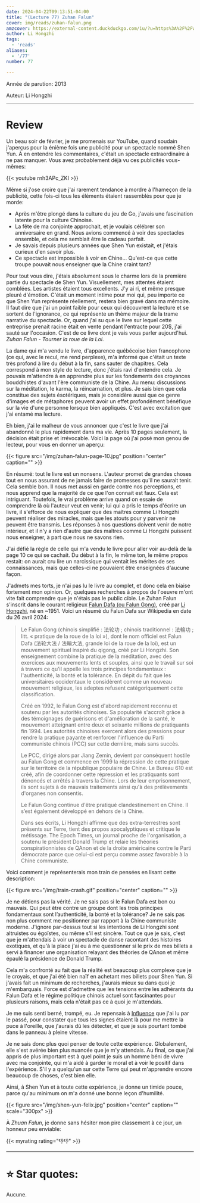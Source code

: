 ```yaml
---
date: 2024-04-22T09:13:51-04:00
title: "(Lecture 77) Zuhan Falun"
cover: img/reads/zuhan-falun.png
amzcover: https://external-content.duckduckgo.com/iu/?u=https%3A%2F%2Fwww.editions-tredaniel.com%2Fimages%2Fmin%2F978_2_84445_899_5_UNE_526_770_1627369305.jpg&f=1&nofb=1&ipt=6cd71e179dfad5ff3001ed703b09d2a342c864b1744fad6fd46cd778ffdd50f0&ipo=images
author: Li Hongzhi
tags:
  - 'reads'
aliases:
  - '/77'
number: 77

---
```


Année de parution: 2013

Auteur: Li Hongzhi

---

# Review

Un beau soir de février, je me promenais sur YouTube, quand soudain
j'aperçus pour la énième fois une publicité pour un spectacle nommé Shen
Yun. À en entendre les commentaires, c'était un spectacle extraordinaire
à ne pas manquer. Vous avez probablement déjà vu ces publicités
vous-mêmes:

{{< youtube rnh3APc_ZKI >}}

Même si j'ose croire que j'ai rarement tendance à mordre à l'hameçon de
la publicité, cette fois-ci tous les éléments étaient rassemblés pour que
je morde:

- Après m'être plongé dans la culture du jeu de Go, j'avais une
  fascination latente pour la culture Chinoise.
- La fête de ma conjointe approchait, et je voulais célébrer son
  anniversaire en grand. Nous avions commencé à voir des spectacles
  ensemble, et cela me semblait être le cadeau parfait.
- Je savais depuis plusieurs années que Shen Yun existait, et j'étais
  curieux d'en savoir plus.
- Ce spectacle est impossible à voir en Chine... Qu'est-ce que cette
  troupe pouvait nous enseigner que la Chine craint tant?

Pour tout vous dire, j'étais absolument sous le charme lors de la
première partie du spectacle de Shen Yun. Visuellement, mes attentes
étaient comblées. Les artistes étaient tous excellents. J'y ai ri, et même presque pleuré d'émotion. C'était un moment
intime pour moi qui, peu importe ce que Shen Yun représente réellement, restera
bien gravé dans ma mémoire. Il faut dire que j'ai un point faible pour
ceux qui découvrent la lecture et se sortent de l'ignorance, ce qui
représente un thème majeur de la trame narrative du spectacle. Or, quand
j'ai su que le livre sur lequel cette entreprise prenait racine était en
vente pendant l'entracte pour 20$, j'ai sauté sur l'occasion. C'est
de ce livre dont je vais vous parler aujourd'hui. *Zuhan Falun -
Tourner la roue de la Loi*.

La dame qui m'a vendu le livre, d'apparence québécoise bien francophone
(ce qui, avec le recul, me rend perplexe),
m'a informé que c'était un texte très profond à lire du début à la fin,
sans sauter de chapitres. Cela correspond à mon style de lecture, donc
j'étais ravi d'entendre cela. Je pouvais m'attendre à en apprendre plus
sur les fondements des croyances bouddhistes d'avant l'ère communiste de
la Chine. Au menu: discussions sur la méditation, le karma, la
réincarnation, et plus. Je sais bien que cela constitue des sujets ésotériques,
mais je considère aussi que ce genre d'images et de métaphores peuvent
avoir un effet profondément bénéfique sur la vie d'une personne lorsque
bien appliqués. C'est avec excitation que j'ai entamé ma lecture.

Eh bien, j'ai le malheur de vous annoncer que c'est le livre que j'ai
abandonné le plus rapidement dans ma vie. Après 10 pages seulement, la décision
était prise et irrévocable. Voici la page où j'ai posé mon genou de
lecteur, pour vous en donner
un aperçu:

{{< figure src="/img/zuhan-falun-page-10.jpg" position="center" caption="" >}}

En résumé: tout le livre est un nonsens. L'auteur promet de grandes
choses tout en nous assurant de ne jamais faire de promesses qu'il ne saurait tenir. Cela semble bon. Il nous
met aussi en garde contre nos perceptions, et nous apprend que la majorité de ce
que l'on connait est faux. Cela est intriguant. Toutefois, le vrai
problème arrive quand on essaie de comprendre là où l'auteur veut en
venir; lui qui a pris le temps d'écrire un livre, il s'efforce de nous
expliquer que des maîtres comme Li Hongzhi peuvent réaliser des miracles, mais que les atouts pour y parvenir ne peuvent être transmis. Les réponses à nos questions doivent venir de notre intérieur, et il n'y a rien d'autre que des maîtres comme Li Hongzhi puissent nous enseigner, à part
que nous ne savons rien.

J'ai défié la règle
de celle qui m'a vendu le livre pour aller voir au-delà de la page 10 ce
qui se cachait. Du début à la fin, le même ton, le même propos restait:
on aurait cru lire un narcissique qui ventait les
mérites de ses connaissances, mais que celles-ci ne pouvaient être
enseignées d'aucune façon.

J'admets mes torts, je n'ai pas lu le livre au complet, et donc cela en
biaise fortement mon opinion. Or, quelques
recherches à propos de l'oeuvre m'ont vite fait comprendre que je n'étais pas le
public cible. Le Zuhan Falun s'inscrit dans le courant religieux [Falun
Dafa (ou Falun Gong)](https://fr.wikipedia.org/wiki/Falun_Gong), créé
par [Li Hongzhi](https://fr.wikipedia.org/wiki/Li_Hongzhi), né en ~1951.
Voici un résumé du Falun Dafa sur Wikipedia en date du 26 avril 2024:

> Le Falun Gong (chinois simplifié : 法轮功 ; chinois traditionnel :
> 法輪功 ; litt. « pratique de la roue de la loi »), dont le nom officiel
> est Falun Dafa (法轮大法 / 法輪大法, grande loi de la roue de la loi),
> est un mouvement spirituel inspiré du qigong, créé par Li Hongzhi. Son
> enseignement combine la pratique de la méditation, avec des exercices
> aux mouvements lents et souples, ainsi que le travail sur soi à travers
> ce qu'il appelle les trois principes fondamentaux : l'authenticité, la
> bonté et la tolérance. En dépit du fait que les universitaires
> occidentaux le considèrent comme un nouveau mouvement religieux,
> les adeptes refusent catégoriquement cette classification.
>
> Créé en 1992, le Falun Gong est d'abord rapidement reconnu et soutenu
> par les autorités chinoises. Sa popularité s'accroît grâce à des
> témoignages de guérisons et d'amélioration de la santé, le mouvement
> atteignant entre deux et soixante millions de pratiquants fin 1994. Les
> autorités chinoises exercent alors des pressions pour rendre la pratique
> payante et renforcer l'influence du Parti communiste chinois (PCC) sur
> cette dernière, mais sans succès.
>
> Le PCC, dirigé alors par Jiang Zemin, devient par conséquent hostile au
> Falun Gong et commence en 1999 la répression de cette pratique sur le
> territoire de la république populaire de Chine. Le Bureau 610 est
> créé, afin de coordonner cette répression et les pratiquants sont
> dénoncés et arrêtés à travers la Chine. Lors de leur emprisonnement, ils
> sont sujets à de mauvais traitements ainsi qu'à des prélèvements
> d'organes non consentis.
>
> Le Falun Gong continue d'être pratiqué clandestinement en Chine. Il
> s’est également développé en dehors de la Chine.
>
> Dans ses écrits, Li Hongzhi affirme que des extra-terrestres sont
> présents sur Terre, tient des propos apocalyptiques et critique le
> métissage. The Epoch Times, un journal proche de l'organisation, a
> soutenu le président Donald Trump et relaie les théories
> conspirationnistes de QAnon et de la droite américaine contre le Parti
> démocrate parce que celui-ci est perçu comme assez favorable à la Chine
> communiste.

Voici comment je représenterais mon train de pensées en lisant cette
description:

{{< figure src="/img/train-crash.gif" position="center" caption="" >}}

Je ne détiens pas la vérité. Je ne sais pas si le Falun Dafa est bon ou
mauvais. Qui peut être contre un groupe dont les trois principes
fondamentaux sont l’authenticité, la bonté et la tolérance? Je ne sais
pas non plus comment me positionner par rapport à la Chine communiste
moderne. J'ignore par-dessus tout si les intentions de Li Hongzhi sont altruistes
ou égoïstes, ou même s'il est sincère. Tout ce que je sais, c'est que je
m'attendais à voir un spectacle de danse racontant des histoires
exotiques, et qu'à la place j'ai eu à me questionner si le prix de mes
billets a servi à financer une organisation relayant des théories de
QAnon et même épaulé la présidence de Donald Trump.

Cela m'a confronté au fait que la réalité est beaucoup plus complexe que
je le croyais, et que j'ai été bien naïf en achetant mes billets pour
Shen Yun. Si j'avais fait un minimum de recherches, j'aurais mieux su
dans quoi je m'embarquais. Force est d'admettre que les tensions entre
les adhérants du Falun Dafa et le régime politique chinois actuel sont
fascinantes pour plusieurs raisons, mais cela n'était pas ce à quoi je
m'attendais.

Je me suis senti berné, trompé, eu. Je repensais à [Influence](/34) que
j'ai lu par le passé, pour constater que tous les signes étaient là pour
me mettre la puce à l'oreille, que j'aurais dû les détecter, et que je
suis pourtant tombé dans le panneau à pleine vitesse.

Je ne sais donc plus quoi penser de toute cette expérience. Globalement,
elle s'est avérée bien plus nuancée que je m'y attendais. Au final, ce
que j'ai appris de plus important est à quel point je suis un homme béni
de vivre avec ma conjointe, qui m'a aidé à garder le moral et à voir le
positif dans l'expérience. S'il y a quelqu'un sur cette Terre qui peut
m'apprendre encore beaucoup de choses, c'est bien elle.

Ainsi, à Shen Yun et à toute cette expérience, je donne un timide pouce,
parce qu'au minimum on m'a donné une bonne leçon
d'humilité.

{{< figure src="/img/shen-yun-felix.jpg" position="center" caption="" scale="300px" >}}

À *Zhuan Falun*, je donne sans hésiter mon pire classement à ce jour, un
honneur peu enviable:

{{< myrating rating="👎👎" >}}

---

# :star: Star quotes:

Aucune.
